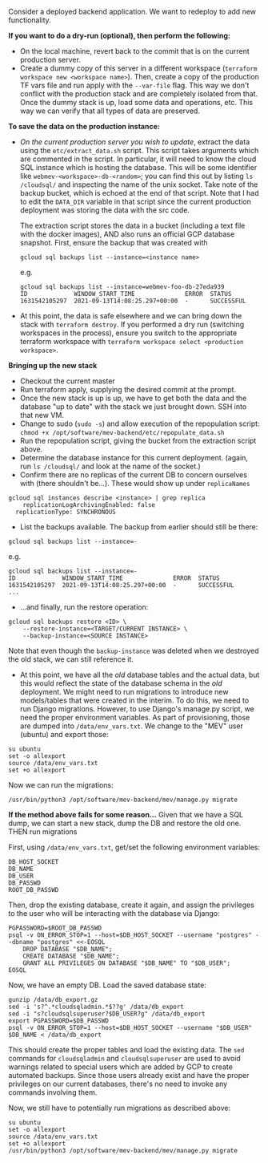Consider a deployed backend application. We want to redeploy to add new functionality.

**If you want to do a dry-run (optional), then perform the following:**
- On the local machine, revert back to the commit that is on the current production server. 
- Create a dummy copy of this server in a different workspace (`terraform workspace new <workspace name>`). Then, create a copy of the production TF vars file and run apply with the `--var-file` flag. This way we don't conflict with the production stack and are completely isolated from that. Once the dummy stack is up, load some data and operations, etc. This way we can verify that all types of data are preserved. 

**To save the data on the production instance:**
- *On the current production server you wish to update*, extract the data using the `etc/extract_data.sh` script. This script takes arguments which are commented in the script. In particular, it will need to know the cloud SQL instance which is hosting the database. This will be some identifier like `webmev-<workspace>-db-<random>`; you can find this out by listing `ls /cloudsql/` and inspecting the name of the unix socket. Take note of the backup bucket, which is echoed at the end of that script. Note that I had to edit the `DATA_DIR` variable in that script since the current production deployment was storing the data with the src code.

    The extraction script stores the data in a bucket (including a text file with the docker images), AND also runs an official GCP database snapshot. First, ensure the backup that was created with
    ```
    gcloud sql backups list --instance=<instance name>
    ```
    e.g.
    ```
    gcloud sql backups list --instance=webmev-foo-db-27eda939
    ID             WINDOW_START_TIME              ERROR  STATUS
    1631542105297  2021-09-13T14:08:25.297+00:00  -      SUCCESSFUL
    ```

- At this point, the data is safe elsewhere and we can bring down the stack with `terraform destroy`. If you performed a dry run (switching workspaces in the process), ensure you switch to the appropriate terraform workspace with `terraform workspace select <production workspace>`. 

**Bringing up the new stack**

- Checkout the current master
- Run terraform apply, supplying the desired commit at the prompt.
- Once the new stack is up is up, we have to get both the data and the database "up to date" with the stack we just brought down. SSH into that new VM.
- Change to sudo (`sudo -s`) and allow execution of the repopulation script: `chmod +x /opt/software/mev-backend/etc/repopulate_data.sh`
- Run the repopulation script, giving the bucket from the extraction script above.
- Determine the database instance for this current deployment. (again, run `ls /cloudsql/` and look at the name of the socket.)
- Confirm there are no replicas of the current DB to concern ourselves with (there shouldn't be...). These would show up under `replicaNames`
```
gcloud sql instances describe <instance> | grep replica
    replicationLogArchivingEnabled: false
  replicationType: SYNCHRONOUS
```
- List the backups available. The backup from earlier should still be there:
```
gcloud sql backups list --instance=-
```
e.g.
```
gcloud sql backups list --instance=-
ID             WINDOW_START_TIME              ERROR  STATUS
1631542105297  2021-09-13T14:08:25.297+00:00  -      SUCCESSFUL
...
```
- ...and finally, run the restore operation:
```
gcloud sql backups restore <ID> \
    --restore-instance=<TARGET/CURRENT INSTANCE> \
    --backup-instance=<SOURCE INSTANCE>
```
Note that even though the `backup-instance` was deleted when we destroyed the old stack, we can still reference it.


- At this point, we have all the *old* database tables and the actual data, but this would reflect the state of the database schema in the *old* deployment. We might need to run migrations to introduce new models/tables that were created in the interim. To do this, we need to run Django migrations. However, to use Django's manage.py script, we need the proper environment variables. As part of provisioning, those are dumped into
`/data/env_vars.txt`. We change to the "MEV" user (ubuntu) and export those:
```
su ubuntu
set -o allexport
source /data/env_vars.txt
set +o allexport
```
Now we can run the migrations:
```
/usr/bin/python3 /opt/software/mev-backend/mev/manage.py migrate
```

**If the method above fails for some reason...**
Given that we have a SQL dump, we can start a new stack, dump the DB and restore the old one. THEN run migrations

First, using `/data/env_vars.txt`, get/set the following environment variables:
```
DB_HOST_SOCKET
DB_NAME
DB_USER
DB_PASSWD
ROOT_DB_PASSWD
```
Then, drop the existing database, create it again, and assign the privileges to the user who will be interacting with the database via Django:
```
PGPASSWORD=$ROOT_DB_PASSWD
psql -v ON_ERROR_STOP=1 --host=$DB_HOST_SOCKET --username "postgres" --dbname "postgres" <<-EOSQL
    DROP DATABASE "$DB_NAME";
    CREATE DATABASE "$DB_NAME";
    GRANT ALL PRIVILEGES ON DATABASE "$DB_NAME" TO "$DB_USER";
EOSQL
```

Now, we have an empty DB. Load the saved database state:
```
gunzip /data/db_export.gz
sed -i 's?^.*cloudsqladmin.*$??g' /data/db_export
sed -i "s?cloudsqlsuperuser?$DB_USER?g" /data/db_export
export PGPASSWORD=$DB_PASSWD
psql -v ON_ERROR_STOP=1 --host=$DB_HOST_SOCKET --username "$DB_USER" $DB_NAME < /data/db_export
```
This should create the proper tables and load the existing data.  The `sed` commands for `cloudsqladmin` and `cloudsqlsuperuser` are used to avoid warnings related to special users which are added by GCP to create automated backups. Since those users already exist and have the proper privileges on our current databases, there's no need to invoke any commands involving them.

Now, we still have to potentially run migrations as described above:
``` 
su ubuntu
set -o allexport
source /data/env_vars.txt
set +o allexport
/usr/bin/python3 /opt/software/mev-backend/mev/manage.py migrate
```
